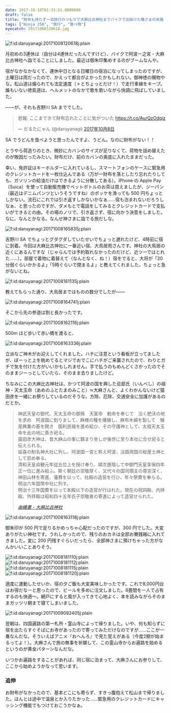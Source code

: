 ```yaml
---
date: 2017-10-18T01:33:51.0000000
draft: false
title: "財布も持たず一泊旅行のつもりで大麻比古神社までバイクで出掛けた俺さまの末路（震え声"
tags: ["Ninja 250", "旅行", "食べ物"]
eyecatch: 20171008120618.jpg
---
```

<p><span itemscope itemtype="http://schema.org/Photograph"><img src="20171008120618.jpg" alt="f:id:daruyanagi:20171008120618j:plain" title="f:id:daruyanagi:20171008120618j:plain" class="hatena-fotolife" itemprop="image"></span></p><p>月初めの3連休は（自分は4連休だったんですけど）、バイクで阿波一之宮・大麻比古神社へ詣でることにしました。最近は御朱印集めするのがブームなんや。</p><p>宿がなかなかなくて、連休中日となる日曜日の宿泊になってしまったのですが、土曜日は雨だったので、かえって都合がよかったかもしれない。御神徳の賜物やな。松山道は煽られても法定速度（＋とちょっとだけ！）で走行車線をキープ。誰もいない徳島道は、ヘルメットのなかで歌を歌いながら快調に飛ばしていました。</p><p>――が、それも吉野川 SA まででした。</p><p><blockquote class="twitter-tweet" data-lang="ja"><p lang="ja" dir="ltr">悲報: ここまできて財布忘れたことに気がついた <a href="https://t.co/AurQzOdqiz">https://t.co/AurQzOdqiz</a></p>&mdash; だるたにゃん (@daruyanagi) <a href="https://twitter.com/daruyanagi/status/916894941393035264?ref_src=twsrc%5Etfw">2017年10月8日</a></blockquote><script async src="//platform.twitter.com/widgets.js" charset="utf-8"></script></p><p>SA でうどんを食べようと思ったんですよ、うどん。なのに財布がない！！</p><p>とうやら荷造りのとき、微妙にカバンのサイズが足りなくて、荷物を詰め替えたのが敗因だったみたい。財布だけ、前のカバンの奥底に入れたままだった。</p><p>幸い、免許証はキーホルダーに入れているし、スマートフォンのケースに緊急用のクレジットカードを一枚仕込んである（万が一財布を落としたり忘れたりしても、ガソリンの給油だけはできるように分散してある）。iPhone の Apple Pay（Suica）を使って自動販売機でペットボトルのお茶は買えましたが、ジーパン（最近はデニムパンツというそうですね）のポッケを漁っても 500 円ちょっとしかない。流石にこれでは引き返すしかないかなぁ……宿も泊まれないだろうしなぁ、と思ったのですが、ダメもとで電話をしてみるとクレジットカードで支払いができるとの由。その場のノリで、引き返さず、宿に向かう決意をしました。なに、なんとかなる。なんせ神さまに詣でる旅だしな。</p><p><span itemscope itemtype="http://schema.org/Photograph"><img src="20171008165835.jpg" alt="f:id:daruyanagi:20171008165835j:plain" title="f:id:daruyanagi:20171008165835j:plain" class="hatena-fotolife" itemprop="image"></span></p><p>吉野川 SA でちょっとグダグダしていたせいでちょっと遅れたけど、4時前に宿に到着。今回は大麻比古神社に一番近い宿、大鳥居苑さんです。神社の大鳥居の近くにあるんですな（じゃらんでは予約取れなかったのだけど、近ツーではとれた……）。部屋で着物に着替えて（なんとなく、ね！）宿をでると、大将が「20分弱ぐらいかかるよ」「5時ぐらいで閉まるよ」と教えてくれました。ちょっと急がないとね。</p><p><span itemscope itemtype="http://schema.org/Photograph"><img src="20171008161135.jpg" alt="f:id:daruyanagi:20171008161135j:plain" title="f:id:daruyanagi:20171008161135j:plain" class="hatena-fotolife" itemprop="image"></span></p><p>教えてもらった通り、大鳥居まではものの数分でしたが――</p><p><span itemscope itemtype="http://schema.org/Photograph"><img src="20171008164741.jpg" alt="f:id:daruyanagi:20171008164741j:plain" title="f:id:daruyanagi:20171008164741j:plain" class="hatena-fotolife" itemprop="image"></span></p><p>そこから先の参道は割と長かったです。</p><p><span itemscope itemtype="http://schema.org/Photograph"><img src="20171008162116.jpg" alt="f:id:daruyanagi:20171008162116j:plain" title="f:id:daruyanagi:20171008162116j:plain" class="hatena-fotolife" itemprop="image"></span></p><p>500m ほど歩いて赤い橋を渡ると、</p><p><span itemscope itemtype="http://schema.org/Photograph"><img src="20171008163336.jpg" alt="f:id:daruyanagi:20171008163336j:plain" title="f:id:daruyanagi:20171008163336j:plain" class="hatena-fotolife" itemprop="image"></span></p><p>立派なご神木がお迎えしてくれました。ハチに注意という看板が立ってましたが、ぼーっと上を眺めてるとマジでおでこにハチがご来襲されたので、わりとガチで気を付けた方がいいかもしれません。手で払うのもめんどくさかったのでそのままジーっとしていたら、そのまま去りましたけど。</p><p>ちなみにこの大麻比古神社は、かつて阿波の国を興した忌部氏（いんべし）の祖神・天太玉命（あめのふとたまのみこと）≒大麻さんと、よくわかんないけど猿田彦を一緒にお祭りしているのだそうな。方除、厄除、交通安全に加護があるのだとか。</p>

<blockquote cite="http://www.ooasahikojinja.jp/yuisho/">
<p>神武天皇の御代、天太玉命の御孫　天富命　勅命を奉じて　洽く肥沃の地を求め　阿波国に到りまして、麻楮の種を播殖し、麻布木綿を製して　殖産興業の基を開き　国利民福を進め給ひ、その守護神として、太祖天太玉命を此の地に斎き祀る。<br />
猿田彦大神は、昔大麻山の峯に鎮まり坐しが後世に至り本社に合せ祀ると伝えられる。<br />
延喜の制名神大社に列し、阿波国一宮と称え阿波、淡路両国の総産土神として崇め奉る。<br />
清和天皇貞観元年従五位上を授け奉り、順次進階して中御門天皇享保四年正一位に進み給ふ。斯く朝廷の崇敬厚く、又代々の国司領主の尊崇深く、神田山林を寄進、藩費を以って、社殿の造営を行ひ、年々祭費を奉らる。明治六年国幣中社に列す。<br />
明治十三年国費を以って本殿以下の造営が行はれた。現在の祝詞殿、内拝殿、外拝殿は昭和四十五年氏子崇敬者の寄進によって造営せられた。</p>

<cite><a href="http://www.ooasahikojinja.jp/yuisho/">&#x7531;&#x7DD2;&#x66F8; - &#x5927;&#x9EBB;&#x6BD4;&#x53E4;&#x795E;&#x793E;</a></cite>
</blockquote>
<p><span itemscope itemtype="http://schema.org/Photograph"><img src="20171008163118.jpg" alt="f:id:daruyanagi:20171008163118j:plain" title="f:id:daruyanagi:20171008163118j:plain" class="hatena-fotolife" itemprop="image"></span></p><p>御朱印が 500 円で足りるかめっちゃ心配だったのですが、300 円でした。大変ありがたい神社です。うれしかったので、残りのおカネは全部お賽銭箱に入れてきました。変に 200 円残すぐらいだったら、全部神さまに預けちゃった方がなんかいいことありそう。</p><p><div class="images-row mceNonEditable"><span itemscope itemtype="http://schema.org/Photograph"><img src="20171008181110.jpg" alt="f:id:daruyanagi:20171008181110j:plain" title="f:id:daruyanagi:20171008181110j:plain" class="hatena-fotolife" itemprop="image"></span><span itemscope itemtype="http://schema.org/Photograph"><img src="20171008181112.jpg" alt="f:id:daruyanagi:20171008181112j:plain" title="f:id:daruyanagi:20171008181112j:plain" class="hatena-fotolife" itemprop="image"></span><span itemscope itemtype="http://schema.org/Photograph"><img src="20171008181115.jpg" alt="f:id:daruyanagi:20171008181115j:plain" title="f:id:daruyanagi:20171008181115j:plain" class="hatena-fotolife" itemprop="image"></span><span itemscope itemtype="http://schema.org/Photograph"><img src="20171008181120.jpg" alt="f:id:daruyanagi:20171008181120j:plain" title="f:id:daruyanagi:20171008181120j:plain" class="hatena-fotolife" itemprop="image"></span></div></p><p>適度に運動したせいか、宿の夕ご飯も大変美味しかったです。これで8,000円台はお得だなーと思ったので、ビールを多めに注文しました。8畳間を一人で占有するのも快適～。網戸にすると風が入ってきて心地よく、本を読みながらそのままガッツリ朝まで寝てしまいました。</p><p><span itemscope itemtype="http://schema.org/Photograph"><img src="20171009092405.jpg" alt="f:id:daruyanagi:20171009092405j:plain" title="f:id:daruyanagi:20171009092405j:plain" class="hatena-fotolife" itemprop="image"></span></p><p>翌朝は、四国遍路の第一札所・霊山寺によって帰りました。いや、何も知らずに宿を出たらすぐそばにお寺があったので寄ってみただけなのですが……ここが一番なんだな。そういえばアニメ『おへんろ』で見た覚えがある（今度2期が始まるってよ！）。大麻さんで旅の無事を祈願して、この霊山寺からお遍路を始めるというのが黄金パターンなんだな。</p><p>いつかお遍路をすることがあれば、同じ宿に泊まって、大麻さんにお参りして、ここから始めようかなって思います。</p>

<div class="section">
<h3>追伸</h3>
<p>お財布がなかったので、基本どこにも寄らず、すきっ腹抱えて松山まで帰りました。ほんとは途中で温泉とか入りたかった……緊急用のクレジットカードにキャッシング機能でもつけておこうかなぁ。</p>

</div>